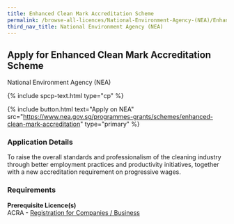 ```yaml
---
title: Enhanced Clean Mark Accreditation Scheme
permalink: /browse-all-licences/National-Environment-Agency-(NEA)/Enhanced-Clean-Mark-Accreditation-Scheme
third_nav_title: National Environment Agency (NEA)
---
```


## Apply for Enhanced Clean Mark Accreditation Scheme

National Environment Agency (NEA)

{% include spcp-text.html type="cp" %}

{% include button.html text="Apply on NEA" src="https://www.nea.gov.sg/programmes-grants/schemes/enhanced-clean-mark-accreditation" type="primary" %}

<H3>Application Details</H3>

<p>To raise the overall standards and professionalism of the cleaning industry through better employment practices and productivity initiatives, together with a new accreditation requirement on progressive wages.</p>

<H3>Requirements</H3>

<p><strong>Prerequisite Licence(s)</strong><br />ACRA - <a href="https://www.acra.gov.sg/Home/" target="_blank" rel="noopener">Registration for Companies / Business</a></p>

